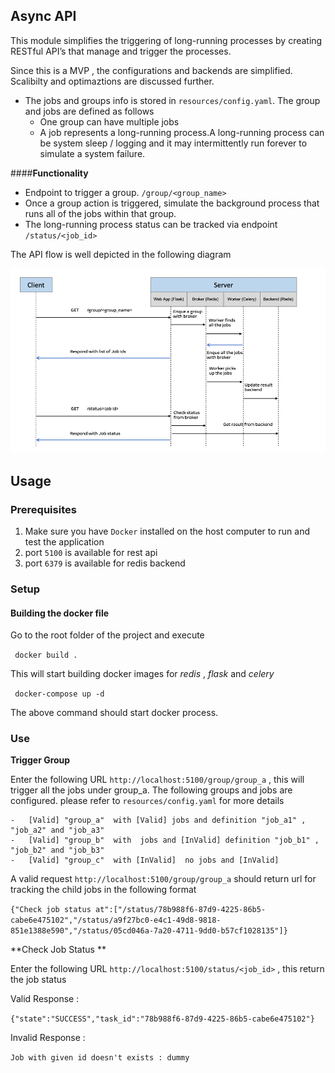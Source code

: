## **Async API**

This module simplifies the triggering of long-running processes by creating RESTful API’s that manage and trigger the
processes.

Since this is a MVP , the configurations and backends are simplified. Scalibilty and optimaztions are discussed further.

- The jobs and groups info is stored in `resources/config.yaml`. The group and jobs are defined as follows
    - One group can have multiple jobs
    - A job represents a long-running process.A long-running process can be system sleep / logging and it may intermittently run
forever to simulate a system failure.
      
####**Functionality**
-   Endpoint to trigger a group. `/group/<group_name>`
-   Once a group action is triggered, simulate the background process that runs all of
the jobs within that group.
-   The long-running process status can be tracked via endpoint `/status/<job_id>`

The API flow is well depicted in the following diagram

![alt text](images/apiflow.png "Group Job API Flow")

## Usage

### Prerequisites
1. Make sure you have `Docker` installed on the host computer to run and test the application
2. port `5100` is available for rest api
3. port `6379` is available for redis backend

### Setup

#### Building the docker file

Go to the root folder of the project and execute

` docker build .`

This will start building docker images for _redis_ , _flask_ and _celery_

` docker-compose up -d`

The above command should start docker process.

### Use

**Trigger Group**

Enter the following URL `http://localhost:5100/group/group_a` , this will trigger all the jobs under group_a.
The following groups and jobs are configured. please refer to `resources/config.yaml` for more details
    
    -   [Valid] "group_a"  with [Valid] jobs and definition "job_a1" , "job_a2" and "job_a3"
    -   [Valid] "group_b"  with  jobs and [InValid] definition "job_b1" , "job_b2" and "job_b3"
    -   [Valid] "group_c"  with [InValid]  no jobs and [InValid] 

A valid request `http://localhost:5100/group/group_a` should return url for tracking the child jobs in the following format

`{"Check job status at":["/status/78b988f6-87d9-4225-86b5-cabe6e475102","/status/a9f27bc0-e4c1-49d8-9818-851e1388e590","/status/05cd046a-7a20-4711-9dd0-b57cf1028135"]}`


**Check Job Status **

Enter the following URL `http://localhost:5100/status/<job_id>` , this return the job status

Valid Response :

`{"state":"SUCCESS","task_id":"78b988f6-87d9-4225-86b5-cabe6e475102"}`

Invalid Response :

`Job with given id doesn't exists : dummy`